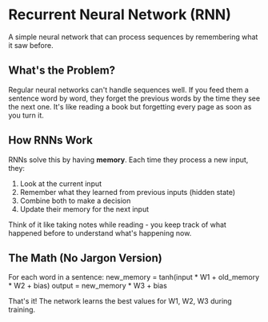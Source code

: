 # Recurrent Neural Network (RNN)

A simple neural network that can process sequences by remembering what it saw before.

## What's the Problem?

Regular neural networks can't handle sequences well. If you feed them a sentence word by word, they forget the previous words by the time they see the next one. It's like reading a book but forgetting every page as soon as you turn it.

## How RNNs Work

RNNs solve this by having **memory**. Each time they process a new input, they:

1. Look at the current input
2. Remember what they learned from previous inputs (hidden state)
3. Combine both to make a decision
4. Update their memory for the next input

Think of it like taking notes while reading - you keep track of what happened before to understand what's happening now.

## The Math (No Jargon Version)

For each word in a sentence:
new_memory = tanh(input * W1 + old_memory * W2 + bias)
output = new_memory * W3 + bias

That's it! The network learns the best values for W1, W2, W3 during training.
